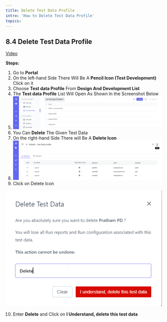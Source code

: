 ```yaml
---
title: Delete Test Data Profile
intro: 'How to Delete Test Data Profile'
topics:
---
```


## <a name="_xcylacdyo9zx"></a>8.4 **Delete Test Data Profile** 

[Video](https://www.youtube.com/watch?v=ZTmJeMoPz4g&list=PLfRq0FuuqhRnYtoF6kHsDdZc7ekSgpg6V&index=8)

**Steps:** 

1. Go to **Portal** 
2. On the left-hand Side There Will Be A **Pencil Icon (Test Development)** Click on it 
3. Choose **Test data Profile** From **Design And Development List** 
4. The **Test data Profile** List Will Open As Shown In the Screenshot Below
5. ![](imgs/data-profile-lisstttt.png)
6. You Can **Delete** The Given Test Data 
7. On the right-hand Side There will Be A **Delete Icon** 
8. ![](imgs/delete-test-data-profile.png)
9. Click on Delete Icon 

![](imgs/delete-profile-i.png)

10. Enter **Delete** and Click on **I Understand, delete this test data**